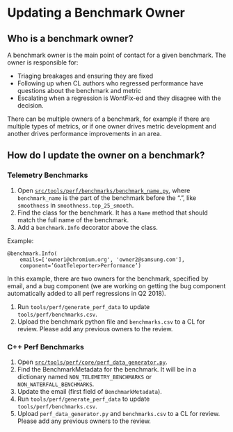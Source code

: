 # Updating a Benchmark Owner

## Who is a benchmark owner?
A benchmark owner is the main point of contact for a given benchmark. The owner is responsible for:

- Triaging breakages and ensuring they are fixed
- Following up when CL authors who regressed performance have questions about the benchmark and metric
- Escalating when a regression is WontFix-ed and they disagree with the decision.

There can be multiple owners of a benchmark, for example if there are multiple types of metrics, or if one owner drives metric development and another drives performance improvements in an area.

## How do I update the owner on a benchmark?

### Telemetry Benchmarks
1. Open [`src/tools/perf/benchmarks/benchmark_name.py`](https://cs.chromium.org/chromium/src/tools/perf/benchmarks/), where `benchmark_name` is the part of the benchmark before the “.”, like `smoothness`  in `smoothness.top_25_smooth`.
1. Find the class for the benchmark. It has a `Name` method that should match the full name of the benchmark.
1. Add a `benchmark.Info` decorator above the class.

  Example:

  ```
  @benchmark.Info(
      emails=['owner1@chromium.org', 'owner2@samsung.com'],
      component=’GoatTeleporter>Performance’)
  ```

  In this example, there are two owners for the benchmark, specified by email, and a bug component (we are working on getting the bug component automatically added to all perf regressions in Q2 2018).

1. Run `tools/perf/generate_perf_data` to update `tools/perf/benchmarks.csv`.
1. Upload the benchmark python file and `benchmarks.csv` to a CL for review. Please add any previous owners to the review.

### C++ Perf Benchmarks
1. Open [`src/tools/perf/core/perf_data_generator.py`](https://cs.chromium.org/chromium/src/tools/perf/core/perf_data_generator.py).
1. Find the BenchmarkMetadata for the benchmark. It will be in a dictionary named `NON_TELEMETRY_BENCHMARKS` or `NON_WATERFALL_BENCHMARKS`.
1. Update the email (first field of `BenchmarkMetadata`).
1. Run `tools/perf/generate_perf_data` to update `tools/perf/benchmarks.csv`.
1. Upload `perf_data_generator.py` and `benchmarks.csv` to a CL for review. Please add any previous owners to the review.
